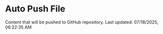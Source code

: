 # Auto Push File

Content that will be pushed to GitHub repository.
Last updated: 07/18/2025, 06:22:35 AM
